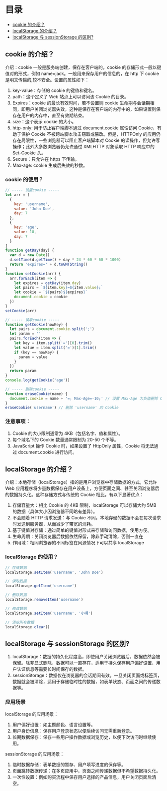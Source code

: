 # 目录

- [cookie 的介绍？](##1)
- [localStorage 的介绍？](##1)
- [localStorage 与 sessionStorage 的区别?](##1)

## cookie 的介绍？

介绍：cookie 一般是服务端创建，保存在客户端的，cookie 的存储形式一般以键值对的形式，例如 name=jack。一般用来保存用户的信息的，在 http 下 cookie 是明文传输的,较不安全。设置的属性如下：

1. key-value：存储的 cookie 的键值和键名。
2. path：这个定义了 Web 站点上可以访问该 Cookie 的目录。
3. Expires：cookie 的最长有效时间，若不设置则 cookie 生命期与会话期相同，即用户关闭浏览器失效，这种是保存在客户端的内存中的，如果设置则保存在用户的内存中，直至有效期结束。
4. size：这个表示 cookie 的大小。
5. http-only: 用于防止客户端脚本通过 document.cookie 属性访问 Cookie，有助于保护 Cookie 不被跨站脚本攻击窃取或篡改。但是，HTTPOnly 的应用仍存在局限性，一些浏览器可以阻止客户端脚本对 Cookie 的读操作，但允许写操作；此外大多数浏览器仍允许通过 XMLHTTP 对象读取 HTTP 响应中的 Set-Cookie 头。
6. Secure：只允许在 https 下传输。
7. Max-age: cookie 生成后失效的秒数。

### cookie 的使用？

```js
// ----- 设置cookie -----
let arr = [
  {
    key: 'username',
    value: 'John Doe',
    day: 7
  },
  {
    key: 'age',
    value: 18,
    day: 7
  }
]
function getDay(day) {
  var d = new Date()
  d.setTime(d.getTime() + day * 24 * 60 * 60 * 1000)
  return 'expires=' + d.toGMTString()
}
function setCookie(arr) {
  arr.forEach(item => {
    let expires = getDay(item.day)
    let pairs = `${item.key}=${item.value};`
    let cookie = `${pairs}${expires}`
    document.cookie = cookie
  })
}
setCookie(arr)

// ----- 读取cookie -----
function getCookie(nowKey) {
  let pairs = document.cookie.split(';')
  let param = ''
  pairs.forEach(item => {
    let key = item.split('=')[0].trim()
    let value = item.split('=')[1].trim()
    if (key == nowKey) {
      param = value
    }
  })
  return param
}
console.log(getCookie('age'))

// ----- 删除cookie -----
function eraseCookie(name) {
  document.cookie = name + '=; Max-Age=-10;' // 设置 Max-Age 为负值删除 Cookie
}
eraseCookie('username') // 删除 'username' 的 Cookie
```

### 注意事项：

1. Cookie 的大小限制通常为 4KB（包括名字、值和属性）。
2. 每个域名下的 Cookie 数量通常限制为 20-50 个不等。
3. JavaScript 操作 Cookie 时，如果设置了 HttpOnly 属性，Cookie 将无法通过 document.cookie 进行访问。

## localStorage 的介绍？

介绍：本地存储（localStorage）指的是用户浏览器中存储数据的方式，它允许 Web 应用程序将少量数据保存在用户设备上，方便页面之间、甚至关闭浏览器后的数据持久化。这种存储方式与传统的 Cookie 相比，有以下显著优点：

1. 存储容量大：相比 Cookie 的 4KB 限制，localStorage 可以存储大约 5MB 的数据（具体大小因浏览器不同略有差异）。
2. 不会随着 HTTP 请求发送：与 Cookie 不同，本地存储的数据不会在每次请求时发送到服务器，从而减少了带宽的消耗。
3. 基于键值对存储：通过简单的键值对形式来存储和访问数据，使用方便。
4. 生命周期：关闭浏览器后数据依然保留，除非手动清除，否则一直在
5. 作用域：相同浏览器的不同标签在同源情况下可以共享 localStorage

### localStorage 的使用？

```js
// 存储数据
localStorage.setItem('username', 'John Doe')

// 读取数据
localStorage.getItem('username')

// 删除数据
localStorage.removeItem('username')

// 修改数据
localStorage.setItem('username', '小明')

// 清空所有数据
localStorage.clear()
```

## localStorage 与 sessionStorage 的区别?

1. localStorage：数据的持久化程度高，即使用户关闭浏览器后，数据依然会被保留。除非显式删除，数据可以一直存在，适用于持久保存用户偏好设置、用户认证信息等需要长时间保存的数据。
2. sessionStorage：数据仅在浏览器的会话期间有效。一旦关闭页面或标签页，数据就会被清除，适用于存储临时性的数据，如表单状态、页面之间的传递数据等。

### 应用场景

localStorage 的应用场景：

1. 用户偏好设置：如主题颜色、语言设置等。
2. 用户身份信息：保存用户登录状态以便后续访问无需重新登录。
3. 长期数据保存：保存一些用户操作数据或浏览历史，以便下次访问时继续使用。

sessionStorage 的应用场景：

1. 临时数据存储：表单数据的暂存、用户填写进度的保存等。
2. 页面跳转数据传递：在多页应用中，页面之间传递数据但不希望数据持久化。
3. 一次性设置：例如购买流程中保存用户选择的产品信息，用户关闭页面后清空。
